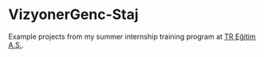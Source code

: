 # VizyonerGenc-Staj

Example projects from my summer internship training program at [TR Eğitim A.Ş.](https://tregitim.com.tr/). 

